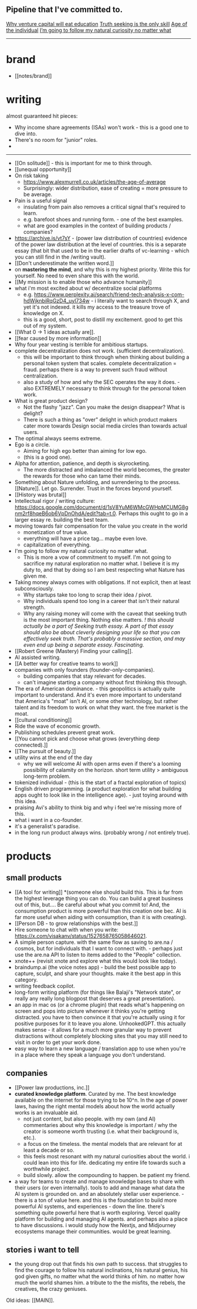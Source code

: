 ## Pipeline that I've committed to.

[Why venture capital will eat education](https://docs.google.com/document/d/1-IQlKJAzfnPrP92gq3F7eiVkda4ml6E-NTB9kxH-unU)
[Truth seeking is the only skill](https://docs.google.com/document/d/10T0IW4C95z-Uu6D7OB0rfHeb1FfWG2S_wSWUaWxobko)
[Age of the individual](https://docs.google.com/document/d/1cnAcFlNCVCvyChpTRKG2Ozj0RnPqCfR_i8P7l2Q4KD0)
[I’m going to follow my natural curiosity no matter what](https://docs.google.com/document/d/1UXY4IxrxcA0C3QbdN_UCmeHW-qTa3-Vs4k4vHR-WdNs)

---
# brand
- [[notes/brand]]

# writing

almost guaranteed hit pieces:
- Why income share agreements (ISAs) won't work - this is a good one to dive into.
- There's no room for "junior" roles.
- 
---
- [[On solitude]] - this is important for me to think through.
- [[unequal opportunity]]
- On risk taking
	- https://www.alexmurrell.co.uk/articles/the-age-of-average
	- Surprisingly: wider distribution, ease of creating = more pressure to be average.
- Pain is a useful signal
	- insulating from pain also removes a critical signal that's required to learn.
	- e.g. barefoot shoes and running form. - one of the best examples.
	- what are good examples in the context of building products / companies?
- https://archive.is/vt7sY - (power law distribution of countries) evidence of the power law distribution at the level of countries. this is a separate essay (that bit that used to be in the earlier drafts of vc-learning - which you can still find in the /writing vault).
- [[Don't underestimate the written word.]]
- on **mastering the mind**, and why this is my highest priority. Write this for yourself. No need to even share this with the world.
- [[My mission is to enable those who advance humanity]]
- what i'm most excited about w/ decentralize social platforms
	- e.g. https://www.perplexity.ai/search/friend-tech-analysis-x-com-hdWjknbiRqGzD4_uyI734w - i literally want to search through X, and yet it's not indexed. it kills my access to the treasure trove of knowledge on X.
	- this is a good, short, post to distill my excitement. good to get this out of my system.
- [[What 0 -> 1 ideas actually are]].
- [[fear caused by more information]]
- Why four year vesting is terrible for ambitious startups.
- complete decentralization does not work. (sufficient decentralization).
	- this will be important to think through when thinking about building a personal token system that scales. complete decentralization = fraud. perhaps there is a way to prevent such fraud without centralization.
	- also a study of how and why the SEC operates the way it does. - also EXTREMELY necessary to think through for the personal token work.
- What is great product design?
	- Not the flashy "jazz". Can you make the design disappear? What is delight?
	- There is such a thing as "over" delight in which product makers cater more towards Design social media circles than towards actual users.
- The optimal always seems extreme.
- Ego is a circle.
	- Aiming for high ego better than aiming for low ego.
	- (this is a good one).
- Alpha for attention, patience, and depth is skyrocketing.
	- The more distracted and imbalanced the world becomes, the greater the rewards for those who can tame their minds.
- Something about Nature unfolding, and surrendering to the process. [[Nature]]. Let go. Surrender. Trust in the forces beyond yourself.
- [[History was brutal]]
- Intellectual rigor / writing culture: https://docs.google.com/document/d/1sV8YuM6WMcGWHpMCUMG8gnm2rf8hqeB6ob6VpDnOhdA/edit?tab=t.0. Perhaps this ought to go in a larger essay re. building the best team.
- moving towards fair compensation for the value you create in the world
	- monetization of true value.
	- everything will have a price tag... maybe even love.
	- capitalization of everything.
- I'm going to follow my natural curiosity no matter what.
	- This is more a vow of commitment to myself. I'm not going to sacrifice my natural exploration no matter what. I believe it is my duty to, and that by doing so I am best respecting what Nature has given me.
- Taking money always comes with obligations. If not explicit, then at least subconsciously.
	- Why startups take too long to scrap their idea / pivot.
	- Why individuals spend too long in a career that isn't their natural strength.
	- Why any raising money will come with the caveat that seeking truth is the most important thing. Nothing else matters.
	*! this should actually be a part of Seeking truth essay. A part of that essay should also be about cleverly designing your life so that you can effectively seek truth. That's probably a massive section, and may even end up being a separate essay. Fascinating.*
- [[Robert Greene (Mastery) Finding your calling]].
- AI assisted writing.
- [[A better way for creative teams to work]]
- companies with only founders (founder-only-companies).
	- building companies that stay relevant for decades.
	- can't imagine starting a company without first thinking this through.
- The era of American dominance. - this geopolitics is actually quite important to understand. And it's even more important to understand that America's "moat" isn't AI, or some other technology, but rather talent and its freedom to work on what they want. the free market is the moat.
- [[cultural conditioning]]
- Ride the wave of economic growth.
- Publishing schedules prevent great work.
- [[You cannot pick and choose what grows (everything deep connected).]]
- [[The pursuit of beauty.]]
- utility wins at the end of the day
	- why we will welcome AI with open arms even if there's a looming possibility of calamity on the horizon. short term utility > ambiguous long-term problem.
- tokenized individual - (this is the start of a fractal exploration of topics)
- English driven programming. (a product exploration for what building apps ought to look like in the intelligence age). - just toying around with this idea.
- praising Avi's ability to think big and why i feel we're missing more of this.
- what i want in a co-founder.
- it's a generalist's paradise.
- in the long run product always wins. (probably wrong / not entirely true).
# products
## small products
- [[A tool for writing]] *(someone else should build this. This is far from the highest leverage thing you can do. You can build a great business out of this, but.... Be careful about what you commit to! And, the consumption product is more powerful than this creation one bec. AI is far more useful when aiding with consumption, than it is with creating).
- [[Person DB - to grow relationships with the best.]]
- Hire someone to chat with when you write: https://x.com/visakanv/status/1527658765058646021.
- A simple person capture. with the same flow as saving to are.na / cosmos, but for individuals that I want to connect with. - perhaps just use the are.na API to listen to items added to the "People" collection.
- xnote++ (revisit xnote and explore what this would look like today).
- braindump.ai (the voice notes app) - build the best possible app to capture, sculpt, and share your thoughts. make it the best app in this category.
- writing feedback copilot.
- long-form writing platform (for things like Balaji's "Network state", or really any really long blogpost that deserves a great presentation).
- an app in mac os (or a chrome plugin) that reads what's happening on screen and pops into picture whenever it thinks you're getting distracted. you have to then convince it that you're actually using it for positive purposes for it to leave you alone. UnhookedGPT. this actually makes sense - it allows for a much more granular way to prevent distractions without completely blocking sites that you may still need to visit in order to get your work done.
- easy way to learn a new language / translation app to use when you're in a place where they speak a language you don't understand.
## companies
- [[Power law productions, inc.]]
- **curated knowledge platform**. Curated by me. The best knowledge available on the internet for those trying to be 10^n. In the age of power laws, having the right mental models about how the world actually works is an invaluable aid.
	- not just content, but also people. with my own (and AI) commentaries about why this knowledge is important / why the creator is someone worth trusting (i.e. what their background is, etc.).
	- a focus on the timeless. the mental models that are relevant for at least a decade or so.
	- this feels most resonant with my natural curiosities about the world. i could lean into this for life. dedicating my entire life towards such a worthwhile project.
	- build slowly. allow the compounding to happen. be patient my friend.
- a way for teams to create and manage knowledge bases to share with their users (or even internally). tools to add and manage what data the AI system is grounded on. and an absolutely stellar user experience. - there is a ton of value here. and this is the foundation to build more powerful AI systems, and experiences - down the line. there's something quite powerful here that is worth exploring. Vercel quality platform for building and managing AI agents. and perhaps also a place to have discussions. i would study how the Nextjs, and Midjourney ecosystems manage their communities. would be great learning.
## stories i want to tell
- the young drop out that finds his own path to success. that struggles to find the courage to follow his natural inclinations, his natural genius, his god given gifts, no matter what the world thinks of him. no matter how much the world shames him. a tribute to the the misfits, the rebels, the creatives, the crazy geniuses.


Old ideas: [[MAIN]].